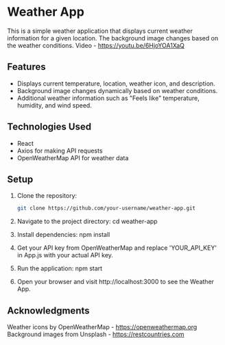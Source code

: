 # Weather App

This is a simple weather application that displays current weather information for a given location. The background image changes based on the weather conditions. Video - https://youtu.be/6HjoYOA1XaQ

## Features

- Displays current temperature, location, weather icon, and description.
- Background image changes dynamically based on weather conditions.
- Additional weather information such as "Feels like" temperature, humidity, and wind speed.

## Technologies Used

- React
- Axios for making API requests
- OpenWeatherMap API for weather data

## Setup

1. Clone the repository:

   ```bash
   git clone https://github.com/your-username/weather-app.git

2. Navigate to the project directory:
   cd weather-app

3. Install dependencies:
  npm install

4. Get your API key from OpenWeatherMap and replace 'YOUR_API_KEY' in App.js with your actual API key.

5. Run the application:
   npm start

6. Open your browser and visit http://localhost:3000 to see the Weather App.

## Acknowledgments
Weather icons by OpenWeatherMap - https://openweathermap.org
Background images from Unsplash - https://restcountries.com
